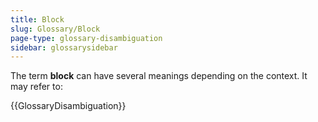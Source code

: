 ```yaml
---
title: Block
slug: Glossary/Block
page-type: glossary-disambiguation
sidebar: glossarysidebar
---
```



The term **block** can have several meanings depending on the context. It may refer to:

{{GlossaryDisambiguation}}
